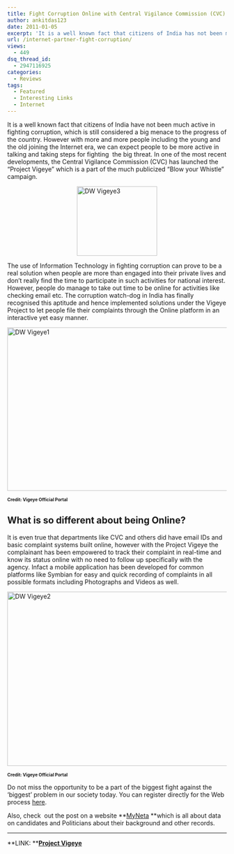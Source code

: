 ```yaml
---
title: Fight Corruption Online with Central Vigilance Commission (CVC)
author: ankitdas123
date: 2011-01-05
excerpt: 'It is a well known fact that citizens of India has not been much active in fighting corruption, which is still considered a big menace to the progress of the country. However with more and more people including the young and the old joining the Internet era, we can expect people to be more active in talking and taking steps for fighting  the big threat. In one of the most recent developments, the Central Vigilance Commission (CVC) has launched the “Project Vigeye”'
url: /internet-partner-fight-corruption/
views:
  - 449
dsq_thread_id:
  - 2947116925
categories:
  - Reviews
tags:
  - Featured
  - Interesting Links
  - Internet
---
```

It is a well known fact that citizens of India have not been much active in fighting corruption, which is still considered a big menace to the progress of the country. However with more and more people including the young and the old joining the Internet era, we can expect people to be more active in talking and taking steps for fighting  the big threat. In one of the most recent developments, the Central Vigilance Commission (CVC) has launched the “Project Vigeye” which is a part of the much publicized “Blow your Whistle” campaign.

[<img style="background-image: none; padding-left: 0px; padding-right: 0px; display: block; float: none; margin-left: auto; margin-right: auto; padding-top: 0px; border: 0px;" title="DW Vigeye3" src="http://cdn.devilsworkshop.org/files/2011/01/DW-Vigeye3_thumb.gif" border="0" alt="DW Vigeye3" width="184" height="159" />][1]

The use of Information Technology in fighting corruption can prove to be a real solution when people are more than engaged into their private lives and don’t really find the time to participate in such activities for national interest. However, people do manage to take out time to be online for activities like checking email etc. The corruption watch-dog in India has finally recognised this aptitude and hence implemented solutions under the Vigeye Project to let people file their complaints through the Online platform in an interactive yet easy manner.

[<img style="background-image: none; padding-left: 0px; padding-right: 0px; display: block; float: none; margin-left: auto; margin-right: auto; padding-top: 0px; border: 0px;" title="DW Vigeye1" src="http://cdn.devilsworkshop.org/files/2011/01/DW-Vigeye1_thumb.gif" border="0" alt="DW Vigeye1" width="555" height="374" />][2]

**<span style="font-size: x-small;">Credit: Vigeye Official Portal</span>**

## What is so different about being Online?

It is even true that departments like CVC and others did have email IDs and basic complaint systems built online, however with the Project Vigeye the complainant has been empowered to track their complaint in real-time and know its status online with no need to follow up specifically with the agency. Infact a mobile application has been developed for common platforms like Symbian for easy and quick recording of complaints in all possible formats including Photographs and Videos as well.

[<img style="background-image: none; padding-left: 0px; padding-right: 0px; display: inline; padding-top: 0px; border: 0px;" title="DW Vigeye2" src="http://cdn.devilsworkshop.org/files/2011/01/DW-Vigeye2_thumb.gif" border="0" alt="DW Vigeye2" width="555" height="399" />][3]

**<span style="font-size: x-small;">Credit: Vigeye Official Portal</span>**

Do not miss the opportunity to be a part of the biggest fight against the ‘biggest’ problem in our society today. You can register directly for the Web process <a href="http://182.18.181.234/vigeye/register_web_init.php" onclick="_gaq.push(['_trackEvent', 'outbound-article', 'http://182.18.181.234/vigeye/register_web_init.php', 'here']);" target="_blank">here</a>.

Also, check  out the post on a website **<a href="http://devilsworkshop.org/myneta-ultimate-guide-watch-elections-india/" target="_blank">MyNeta</a> **which is all about data on candidates and Politicians about their background and other records.

** **

**LINK: **<a href="http://182.18.181.234/vigeye/" onclick="_gaq.push(['_trackEvent', 'outbound-article', 'http://182.18.181.234/vigeye/', 'Project Vigeye']);" target="_blank"><strong>Project Vigeye</strong></a>

 [1]: http://cdn.devilsworkshop.org/files/2011/01/DW-Vigeye3.gif
 [2]: http://cdn.devilsworkshop.org/files/2011/01/DW-Vigeye1.gif
 [3]: http://cdn.devilsworkshop.org/files/2011/01/DW-Vigeye2.gif
